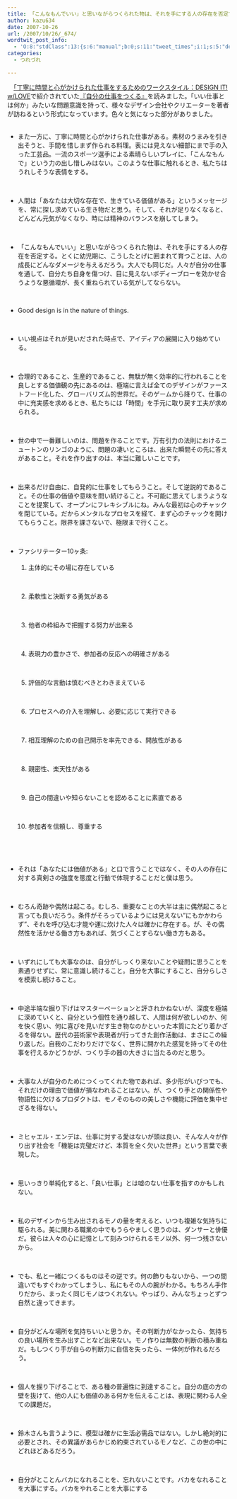 ```yaml
---
title: 「こんなもんでいい」と思いながらつくられた物は、それを手にする人の存在を否定する
author: kazu634
date: 2007-10-26
url: /2007/10/26/_674/
wordtwit_post_info:
  - 'O:8:"stdClass":13:{s:6:"manual";b:0;s:11:"tweet_times";i:1;s:5:"delay";i:0;s:7:"enabled";i:1;s:10:"separation";s:2:"60";s:7:"version";s:3:"3.7";s:14:"tweet_template";b:0;s:6:"status";i:2;s:6:"result";a:0:{}s:13:"tweet_counter";i:2;s:13:"tweet_log_ids";a:1:{i:0;i:3281;}s:9:"hash_tags";a:0:{}s:8:"accounts";a:1:{i:0;s:7:"kazu634";}}'
categories:
  - つれづれ

---
```

<div class="section">
<p>
    　<a href="http://gitanez.seesaa.net/article/55468342.html" onclick="__gaTracker('send', 'event', 'outbound-article', 'http://gitanez.seesaa.net/article/55468342.html', '「丁寧に時間と心がかけられた仕事をするためのワークスタイル：DESIGN IT! w/LOVE');" target="blank">「丁寧に時間と心がかけられた仕事をするためのワークスタイル：DESIGN IT! w/LOVE</a>で紹介されていた<a href="https://www.amazon.co.jp/exec/obidos/ASIN/4794965850/goodpic-22/" onclick="__gaTracker('send', 'event', 'outbound-article', 'https://www.amazon.co.jp/exec/obidos/ASIN/4794965850/goodpic-22/', '『自分の仕事をつくる』');" target="_top">『自分の仕事をつくる』</a>を読みました。「いい仕事とは何か」みたいな問題意識を持って、様々なデザイン会社やクリエーターを著者が訪ねるという形式になっています。色々と気になった部分がありました。
</p>
  
<ul>
    &#160; 
    
<li>
      また一方に、丁寧に時間と心がかけられた仕事がある。素材のうまみを引き出そうと、手間を惜しまず作られる料理。表には見えない細部にまで手の入った工芸品。一流のスポーツ選手による素晴らしいプレイに、「こんなもんで」という力の出し惜しみはない。このような仕事に触れるとき、私たちはうれしそうな表情をする。
</li>
<p>
      &#160; 
      
<li>
        人間は「あなたは大切な存在で、生きている価値がある」というメッセージを、常に探し求めている生き物だと思う。そして、それが足りなくなると、どんどん元気がなくなり、時には精神のバランスを崩してしまう。
</li>
<p>
        &#160; 
        
<li>
          「こんなもんでいい」と思いながらつくられた物は、それを手にする人の存在を否定する。とくに幼児期に、こうしたとげに囲まれて育つことは、人の成長にどんなダメージを与えるだろう。大人でも同じだ。人々が自分の仕事を通して、自分たち自身を傷つけ、目に見えないボディーブローを効かせ合うような悪循環が、長く重ねられている気がしてならない。
</li>
<p>
          &#160; 
          
<li>
            Good design is in the nature of things.
</li>
<p>
            &#160; 
            
<li>
              いい視点はそれが見いだされた時点で、アイディアの展開に入り始めている。
</li>
<p>
              &#160; 
              
<li>
                合理的であること、生産的であること、無駄が無く効率的に行われることを良しとする価値観の先にあるのは、極端に言えば全てのデザインがファーストフード化した、グローバリズム的世界だ。そのゲームから降りて、仕事の中に充実感を求めるとき、私たちには「時間」を手元に取り戻す工夫が求められる。
</li>
<p>
                &#160; 
                
<li>
                  世の中で一番難しいのは、問題を作ることです。万有引力の法則におけるニュートンのリンゴのように、問題の凄いところは、出来た瞬間その先に答えがあること。それを作り出すのは、本当に難しいことです。
</li>
<p>
                  &#160; 
                  
<li>
                    出来るだけ自由に、自発的に仕事をしてもらうこと。そして逆説的であること。その仕事の価値や意味を問い続けること。不可能に思えてしまうようなことを提案して、オープンにフレキシブルにね。みんな最初は心のチャックを閉じている。だからメンタルなプロセスを経て、まず心のチャックを開けてもらうこと。限界を課さないで、極限まで行くこと。
</li>
<p>
                    &#160; 
                    
<li>
                      ファシリテーター10ヶ条:&#160;&#160;&#160; <ol>
                        &#160;&#160;&#160;&#160;&#160; 
                        
<li>
                          主体的にその場に存在している
</li>
<p>
                          &#160;&#160;&#160;&#160;&#160; 
                          
<li>
                            柔軟性と決断する勇気がある
</li>
<p>
                            &#160;&#160;&#160;&#160;&#160; 
                            
<li>
                              他者の枠組みで把握する努力が出来る
</li>
<p>
                              &#160;&#160;&#160;&#160;&#160; 
                              
<li>
                                表現力の豊かさで、参加者の反応への明確さがある
</li>
<p>
                                &#160;&#160;&#160;&#160;&#160; 
                                
<li>
                                  評価的な言動は慎むべきとわきまえている
</li>
<p>
                                  &#160;&#160;&#160;&#160;&#160; 
                                  
<li>
                                    プロセスへの介入を理解し、必要に応じて実行できる
</li>
<p>
                                    &#160;&#160;&#160;&#160;&#160; 
                                    
<li>
                                      相互理解のための自己開示を率先できる、開放性がある
</li>
<p>
                                      &#160;&#160;&#160;&#160;&#160; 
                                      
<li>
                                        親密性、楽天性がある
</li>
<p>
                                        &#160;&#160;&#160;&#160;&#160; 
                                        
<li>
                                          自己の間違いや知らないことを認めることに素直である
</li>
<p>
                                          &#160;&#160;&#160;&#160;&#160; 
                                          
<li>
                                            参加者を信頼し、尊重する
</li>
<p>
                                            &#160;&#160;&#160; </ol> 
                                            
<p>
                                              &#160; </li> 
                                              
<li>
                                                それは「あなたには価値がある」と口で言うことではなく、その人の存在に対する真剣さの強度を態度と行動で体現することだと僕は思う。
</li>
<p>
                                                &#160; 
                                                
<li>
                                                  むろん奇跡や偶然は起こる。むしろ、重要なことの大半は主に偶然起こると言っても良いだろう。条件がそろっているようには見えない&#8221;にもかかわらず&#8221;、それを呼び込む才能や運に炊けた人々は確かに存在する。が、その偶然性を活かせる働き方もあれば、気づくことすらない働き方もある。
</li>
<p>
                                                  &#160; 
                                                  
<li>
                                                    いずれにしても大事なのは、自分がしっくり来ないことや疑問に思うことを素通りせずに、常に意識し続けること。自分を大事にすること、自分らしさを模索し続けること。
</li>
<p>
                                                    &#160; 
                                                    
<li>
                                                      中途半端な掘り下げはマスターベーションと評されかねないが、深度を極端に深めていくと、自分という個性を通り越して、人間は何が欲しいのか、何を快く思い、何に喜びを見いだす生き物なのかといった本質にたどり着かざるを得ない。歴代の芸術家や表現者が行ってきた創作活動は、まさにこの繰り返しだ。自我のこだわりだけでなく、世界に開かれた感覚を持ってその仕事を行えるかどうかが、つくり手の器の大きさに当たるのだと思う。
</li>
<p>
                                                      &#160; 
                                                      
<li>
                                                        大事な人が自分のためにつくってくれた物であれば、多少形がいびつでも、それだけの理由で価値が損なわれることはない。が、つくり手との関係性や物語性に欠けるプロダクトは、モノそのものの美しさや機能に評価を集中せざるを得ない。
</li>
<p>
                                                        &#160; 
                                                        
<li>
                                                          ミヒャエル・エンデは、仕事に対する愛はないが頭は良い、そんな人々が作り出す社会を「機能は完璧だけど、本質を全く欠いた世界」という言葉で表現した。
</li>
<p>
                                                          &#160; 
                                                          
<li>
                                                            思いっきり単純化すると、「良い仕事」とは嘘のない仕事を指すのかもしれない。
</li>
<p>
                                                            &#160; 
                                                            
<li>
                                                              私のデザインから生み出されるモノの量を考えると、いつも複雑な気持ちに駆られる。美に関わる職業の中でもうらやましく思うのは、ダンサーと俳優だ。彼らは人々の心に記憶として刻みつけられるモノ以外、何一つ残さないから。
</li>
<p>
                                                              &#160; 
                                                              
<li>
                                                                でも、私と一緒につくるものはその逆です。何の飾りもないから、一つの間違いでもすぐわかってしまうし、私にもその人の腕がわかる。もちろん手作りだから、まったく同じモノはつくれない。やっぱり、みんなちょっとずつ自然と違ってきます。
</li>
<p>
                                                                &#160; 
                                                                
<li>
                                                                  自分がどんな場所を気持ちいいと思うか。その判断力がなかったら、気持ちの良い場所を生み出すことなど出来ない。モノ作りは無数の判断の積み重ねだ。もしつくり手が自らの判断力に自信を失ったら、一体何が作れるだろう。
</li>
<p>
                                                                  &#160; 
                                                                  
<li>
                                                                    個人を掘り下げることで、ある種の普遍性に到達すること。自分の底の方の壁を抜けて、他の人にも価値のある何かを伝えることは、表現に関わる人全ての課題だ。
</li>
<p>
                                                                    &#160; 
                                                                    
<li>
                                                                      鈴木さんも言うように、模型は確かに生活必需品ではない。しかし絶対的に必要とされ、その異議があらかじめ約束されているモノなど、この世の中にどれほどあるだろう。
</li>
<p>
                                                                      &#160; 
                                                                      
<li>
                                                                        自分がとことんバカになれることを、忘れないことです。バカをなれることを大事にする。バカをやれることを大事にする</p>
